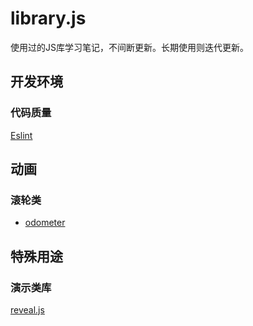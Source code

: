 # library.js
使用过的JS库学习笔记，不间断更新。长期使用则迭代更新。
## 开发环境

### 代码质量
[Eslint](http://eslint.cn/docs/rules/)

## 动画

### 滚轮类
- [odometer](https://github.com/HubSpot/odometer)

## 特殊用途

### 演示类库
[reveal.js](/librarys/Reveal.md)
